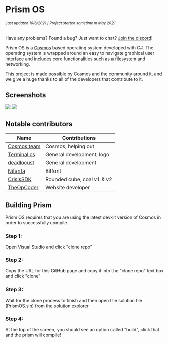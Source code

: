 # Prism OS
###### <small>Last updated 10/6/2021  |  Project started sometime in May 2021</small>
Have any problems? Found a bug? Just want to chat? [Join the discord](https://discord.gg/DdERgtGmF6)!

Prism OS is a [Cosmos](https://github.com/CosmosOS/Cosmos) based operating system developed with C#. The operating system is wrapped around an easy to navigate graphical user interface and includes core functionalities such as a filesystem and networking.

This project is made possible by Cosmos and the community around it, and we give a huge thanks to all of the developers that contribute to it.

## Screenshots
![](https://github.com/Project-Prism/Prism-OS/blob/main/PrismOS/Screenshots/Prism%20OS%20(21.9.28).png?raw=true)
![](https://github.com/Project-Prism/Prism-OS/blob/main/PrismOS/Screenshots/Prism%20OS%20(21.9.8).png?raw=true)

## Notable contributors
| Name                                              | Contributions                |
|---------------------------------------------------|------------------------------|
| [Cosmos team](https://github.com/CosmosOS/Cosmos) | Cosmos, helping out          |
| [Terminal.cs](https://github.com/terminal-cs)     | General development, logo    |
| [deadlocust](https://github.com/deaddlocust)      | General development          |
| [Nifanfa](https://github.com/nifanfa)             | Bitfont                      |
| [CrisisSDK](https://github.com/CrisisSDK)         | Rounded cube, coal v1 & v2   |
| [TheOpCoder](https://github.com/theopcoder)       | Website developer            |

## Building Prism
Prism OS requires that you are using the latest devkit version of Cosmos in order to successfully compile.

### Step 1: 
Open Visual Studio and click "clone repo"

### Step 2:
Copy the URL for this GitHub page and copy it into the "clone repo" text box and click "clone"

### Step 3:
Wait for the clone process to finish and then open the solution file (PrismOS.sln) from the solution explorer

### Step 4:
At the top of the screen, you should see an option called "build", click that and the prism will compile!
